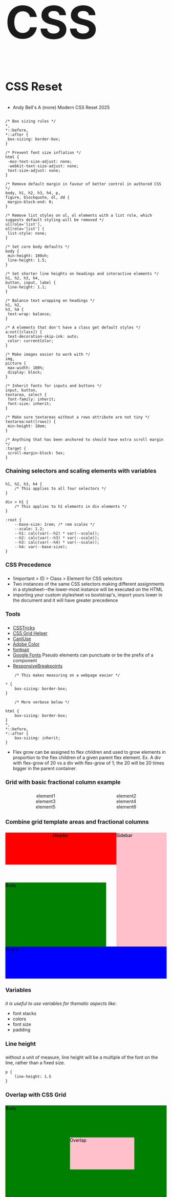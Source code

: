 # CSS


 ### CSS Reset 
 - Andy Bell's A (more) Modern CSS Reset 2025

 ```

/* Box sizing rules */
*,
*::before,
*::after {
  box-sizing: border-box;
}

/* Prevent font size inflation */
html {
  -moz-text-size-adjust: none;
  -webkit-text-size-adjust: none;
  text-size-adjust: none;
}

/* Remove default margin in favour of better control in authored CSS */
body, h1, h2, h3, h4, p,
figure, blockquote, dl, dd {
  margin-block-end: 0;
}

/* Remove list styles on ul, ol elements with a list role, which suggests default styling will be removed */
ul[role='list'],
ol[role='list'] {
  list-style: none;
}

/* Set core body defaults */
body {
  min-height: 100vh;
  line-height: 1.5;
}

/* Set shorter line heights on headings and interactive elements */
h1, h2, h3, h4,
button, input, label {
  line-height: 1.1;
}

/* Balance text wrapping on headings */
h1, h2,
h3, h4 {
  text-wrap: balance;
}

/* A elements that don't have a class get default styles */
a:not([class]) {
  text-decoration-skip-ink: auto;
  color: currentColor;
}

/* Make images easier to work with */
img,
picture {
  max-width: 100%;
  display: block;
}

/* Inherit fonts for inputs and buttons */
input, button,
textarea, select {
  font-family: inherit;
  font-size: inherit;
}

/* Make sure textareas without a rows attribute are not tiny */
textarea:not([rows]) {
  min-height: 10em;
}

/* Anything that has been anchored to should have extra scroll margin */
:target {
  scroll-margin-block: 5ex;
}
 ```

#### Chaining selectors and scaling elements with variables

```
h1, h2, h3, h4 {
    /* This applies to all four selectors */
}

div > h1 {
    /* This applies to h1 elements in div elements */
}
```

```
:root {
    --base-size: 1rem; /* rem scales */
    --scale: 1.2;
    --h1: calc(var(--h2) * var(--scale));
    --h2: calc(var(--h3) * var(--scale));
    --h3: calc(var(--h4) * var(--scale));
    --h4: var(--base-size);
}
```

<!-- The style variables below will change the format of this markdown README -->

<style>
    :root {
    --base-size: 1.1rem; /* rem scales */
    --scale: 2;
    --h1: calc(var(--h2) * var(--scale));
    --h2: calc(var(--h3) * var(--scale));
    --h3: calc(var(--h4) * var(--scale));
    --h4: var(--base-size);
    }

    h1 {
        font-size: var(--h1);
    }
    h2 {
        font-size: var(--h2);
    }
    h3 {
        font-size: var(--h3);
    }
    h4 {
        font-size: var(--h4);
    }
</style>

#### CSS Precedence

- !important > ID > Class > Element for CSS selectors
- Two instances of the same CSS selectors making different assignments in a stylesheet--the lower-most instance will be executed on the HTML
- importing your custom stylesheet vs bootstrap's, import yours lower in the document and it will have greater precedence

#### Tools

- [CSSTricks](https://css-tricks.com/)
- [CSS Grid Helper](https://cssgrid-generator.netlify.app/)
- [CanIUse](https://caniuse.com/)
- [Adobe Color](https://color.adobe.com/)
- [fontpair](https://www.fontpair.co/)
- [Google Fonts](https://fonts.google.com/)
Pseudo elements can punctuate or be the prefix of a component
- [ResponsiveBreakpoints](https://responsivebreakpoints.com/)

```
    /* This makes measuring on a webpage easier */

* {
    box-sizing: border-box;
}

    /* More verbose below */

html {
    box-sizing: border-box;
}
*,
*::before,
*::after {
    box-sizing: inherit;
}

```

- Flex grow can be assigned to flex children and used to grow elements in proportion to the flex children of a given parent flex element. Ex. A div with flex-grow of 20 vs a div with flex-grow of 1; the 20 will be 20 times bigger in the parent container.

#### Grid with basic fractional column example

<div style="display:grid; grid-template-columns: 1fr 1fr; text-align: center; margin-bottom: 2em;">
<div>element1</div>
<div>element2</div>
<div>element3</div>
<div>element4</div>
<div>element5</div>
<div>element6</div>
</div>

#### Combine grid template areas and fractional columns

<style>
    .page {
        color: black;
        display: grid;
        grid-template-columns: 5fr 5fr 1fr 5fr;
        grid-template-areas: 
        "nav-header nav-header nav-header nav-sidebar"
        "main-body main-body . nav-sidebar"
        "main-body main-body . nav-sidebar"
        "footer footer footer footer"
    }
    .header {
        background-color: red;
        height: 100px;
        grid-area: nav-header;
    }
    .body {
        background-color: green;
        height: 200px;
        grid-area: main-body;
    }
        .sidebar {
        background-color: pink;
        grid-area: nav-sidebar;
    }
        .footer {
        background-color: blue;
        height: 100px;
        grid-area: footer;
    }

</style>

<div class="page">
<header class="header">Header</header>
<div class="body">Body</div>
<div class="sidebar">Sidebar</div>
<footer class="footer">Footer</footer>
</div>

#### Variables

_it is useful to use variables for thematic aspects like:_

- font stacks
- colors
- font size
- padding

#### Line height

without a unit of measure, line height will be a multiple of the font on the line, rather than a fixed size.

```
p {
    line-height: 1.5
}
```

#### Overlap with CSS Grid

<style>
    .ol_page {
        color: black;
        display: grid;
        grid-template-columns: 1fr 1fr 1fr 1fr 1fr;
        grid-template-rows: 1fr 1fr 1fr;
        margin-bottom: 2rem;
    }
    .ol_body {
        background-color: green;
        height: 300px;
        grid-column: 1/6;
        grid-row: 1/4;

    }
    .ol_overlap {
        background-color: pink;
        height: 100px;
        grid-column: 3/5;
        grid-row: 2/3;
        z-index: 1;

    }
</style>
<div class="ol_page">
<div class="ol_overlap">Overlap</div>
<div class="ol_body">Body</div>
</div>

<style>
    .gap_example {
        background-color: red;
        height: 200px;
        display: grid;
        grid-template-columns: repeat(3, 1fr);
    }

    .gap_ex_elem {
        display: inline;
        background-color: blue;
        margin: 1px 10px 20px 9px;; 
    }
</style>
<div class="gap_example">
<div class="gap_ex_elem elem1"></div>
<div class="gap_ex_elem elem2"></div>
<div class="gap_ex_elem elem3"></div>
</div>

#### Making grid responsive
 - auto-fit
 - auto-fill
 - minmax


 ### Flexbox
#### Used for
 - A series of boxes that are not the same size
 - A series of boxes that are not in an even-sized grid
 - When the same space between elements is important, not the same width of each element
 - Flexbox wasn't designed to be locked down for layouts

 ### Image Optimization
 - Image Optimization - Addy Osmani
 - the < picture> element can allow for responsively loading different source files based on media query
